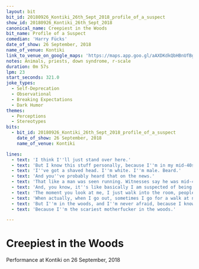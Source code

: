 ```yaml
---
layout: bit
bit_id: 20180926_Kontiki_26th_Sept_2018_profile_of_a_suspect
show_id: 20180926_Kontiki_26th_Sept_2018
canonical_name: Creepiest in the Woods
bit_name: Profile of a Suspect
comedian: 'Harry Fücks'
date_of_show: 26 September, 2018
name_of_venue: Kontiki
link_to_venue_on_google_maps: 'https://maps.app.goo.gl/aAXDKdkQbHBnUfBg7'
notes: Animals, priests, down syndrome, r-scale
duration: 0m 57s
lpm: 23
start_seconds: 321.0
joke_types:
  - Self-Deprecation
  - Observational
  - Breaking Expectations
  - Dark Humor
themes:
  - Perceptions
  - Stereotypes
bits:
  - bit_id: 20180926_Kontiki_26th_Sept_2018_profile_of_a_suspect
    date_of_show: 26 September, 2018
    name_of_venue: Kontiki

lines:
  - text: 'I think I''ll just stand over here.'
  - text: 'But I know this stuff personally, because I''m in my mid-40s.'
  - text: 'I''ve got a shaved head. I''m white. I''m male. Beard.'
  - text: 'And you''ve probably heard that on the news.'
  - text: 'That like a man was seen running. Witnesses say he was mid-40s, white, male, bald with a beard.'
  - text: 'And, you know, it''s like basically I am suspected of being a serial rapist.'
  - text: 'The moment you look at me, I just walk into the room, people go, "Oh shit, it''s a serial rapist."'
  - text: 'When actually, when I go out, sometimes I go for a walk at night, because it''s just good for you.'
  - text: 'But I''m in the woods, and I''m never afraid, because I know that anyone I meet will think, "Oh fuck!"'
  - text: 'Because I''m the scariest motherfucker in the woods.'

---
```


# Creepiest in the Woods

Performance at Kontiki on 26 September, 2018

